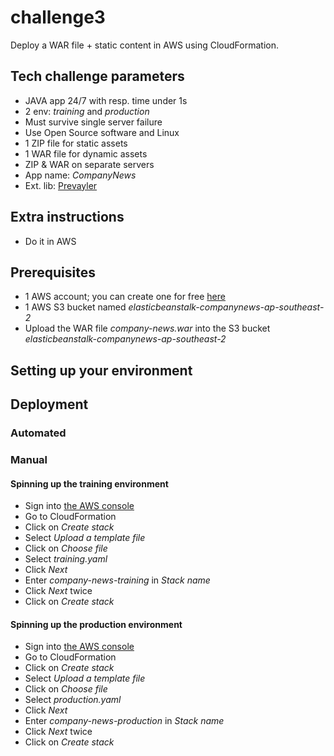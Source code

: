 # challenge3
Deploy a WAR file + static content in AWS using CloudFormation.
## Tech challenge parameters
- JAVA app 24/7 with resp. time under 1s
- 2 env: *training* and *production*
- Must survive single server failure
- Use Open Source software and Linux
- 1 ZIP file for static assets
- 1 WAR file for dynamic assets
- ZIP & WAR on separate servers
- App name: *CompanyNews*
- Ext. lib: [Prevayler](http://prevayler.org)
## Extra instructions
- Do it in AWS
## Prerequisites
- 1 AWS account; you can create one for free [here](https://aws.amazon.com/free/)
- 1 AWS S3 bucket named *elasticbeanstalk-companynews-ap-southeast-2*
- Upload the WAR file *company-news.war* into the S3 bucket *elasticbeanstalk-companynews-ap-southeast-2*
## Setting up your environment
## Deployment
### Automated
### Manual
#### Spinning up the training environment
- Sign into [the AWS console](https://aws.amazon.com)
- Go to CloudFormation
- Click on *Create stack*
- Select *Upload a template file*
- Click on *Choose file*
- Select *training.yaml*
- Click *Next*
- Enter *company-news-training* in *Stack name*
- Click *Next* twice
- Click on *Create stack*
#### Spinning up the production environment
- Sign into [the AWS console](https://aws.amazon.com)
- Go to CloudFormation
- Click on *Create stack*
- Select *Upload a template file*
- Click on *Choose file*
- Select *production.yaml*
- Click *Next*
- Enter *company-news-production* in *Stack name*
- Click *Next* twice
- Click on *Create stack*